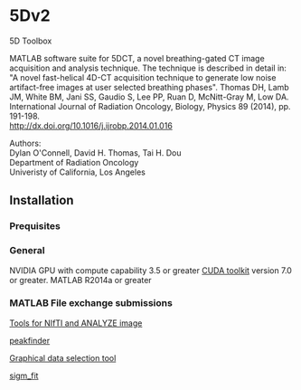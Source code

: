 # 5Dv2
5D Toolbox

MATLAB software suite for 5DCT, a novel breathing-gated CT image 
acquisition and analysis technique.  The technique is described
in detail in:
"A novel fast-helical 4D-CT acquisition technique to generate low noise
artifact-free images at user selected breathing phases". Thomas DH, Lamb JM,
White BM, Jani SS, Gaudio S, Lee PP, Ruan D, McNitt-Gray M, Low DA.
International Journal of Radiation Oncology, Biology, Physics 89 (2014), pp.
191-198.  
http://dx.doi.org/10.1016/j.ijrobp.2014.01.016  

Authors:  
Dylan O'Connell, David H. Thomas, Tai H. Dou  
Department of Radiation Oncology  
Univeristy of California, Los Angeles  


## Installation



### Prequisites

### General
NVIDIA GPU with compute capability 3.5 or greater 
[CUDA toolkit](https://developer.nvidia.com/cuda-downloads) version 7.0 or greater.
MATLAB R2014a or greater

### MATLAB File exchange submissions
[Tools for NIfTI and ANALYZE image](https://www.mathworks.com/matlabcentral/fileexchange/8797-tools-for-nifti-and-analyze-image) 

[peakfinder](https://www.mathworks.com/matlabcentral/fileexchange/8797-tools-for-nifti-and-analyze-image)

[Graphical data selection tool](https://www.mathworks.com/matlabcentral/fileexchange/13857-graphical-data-selection-tool)

[sigm_fit](https://www.mathworks.com/matlabcentral/fileexchange/42641-sigm_fit)




